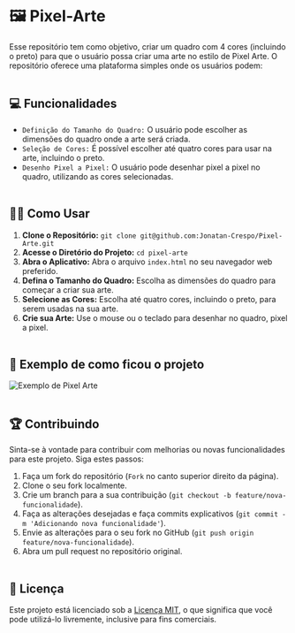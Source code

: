# 🖼️ Pixel-Arte

Esse repositório tem como objetivo, criar um quadro com 4 cores (incluindo o preto) para que o usuário possa criar uma arte no estilo de Pixel Arte. O repositório oferece uma plataforma simples onde os usuários podem:<br><br>

## 💻  Funcionalidades
- `Definição do Tamanho do Quadro:` O usuário pode escolher as dimensões do quadro onde a arte será criada.
- `Seleção de Cores:` É possível escolher até quatro cores para usar na arte, incluindo o preto.
- `Desenho Pixel a Pixel:` O usuário pode desenhar pixel a pixel no quadro, utilizando as cores selecionadas.
<br><br>

## 👨‍💻 Como Usar
1. **Clone o Repositório:** `git clone git@github.com:Jonatan-Crespo/Pixel-Arte.git`
2. **Acesse o Diretório do Projeto:** `cd pixel-arte`
3. **Abra o Aplicativo:** Abra o arquivo `index.html` no seu navegador web preferido.
4. **Defina o Tamanho do Quadro:** Escolha as dimensões do quadro para começar a criar sua arte.
5. **Selecione as Cores:** Escolha até quatro cores, incluindo o preto, para serem usadas na sua arte.
6. **Crie sua Arte:** Use o mouse ou o teclado para desenhar no quadro, pixel a pixel.
<br><br>

## 🎨 Exemplo de como ficou o projeto
![Exemplo de Pixel Arte](https://media.giphy.com/media/v1.Y2lkPTc5MGI3NjExY3FycTdiaW16OTJwN2VjMHVxdGkzYjM0cHF2bmtncDdzazg1eDIxdCZlcD12MV9pbnRlcm5hbF9naWZfYnlfaWQmY3Q9Zw/V1RVYAyMrCleeyI2vA/giphy.gif)
<br><br>

## 🏆 Contribuindo
Sinta-se à vontade para contribuir com melhorias ou novas funcionalidades para este projeto. Siga estes passos:
<br>
1. Faça um fork do repositório (`Fork` no canto superior direito da página).
2. Clone o seu fork localmente.
3. Crie um branch para a sua contribuição (`git checkout -b feature/nova-funcionalidade`).
4. Faça as alterações desejadas e faça commits explicativos (`git commit -m 'Adicionando nova funcionalidade'`).
5. Envie as alterações para o seu fork no GitHub (`git push origin feature/nova-funcionalidade`).
6. Abra um pull request no repositório original.
<br><br>

## 📝 Licença
Este projeto está licenciado sob a [Licença MIT](link-para-o-arquivo-de-licenca), o que significa que você pode utilizá-lo livremente, inclusive para fins comerciais.
